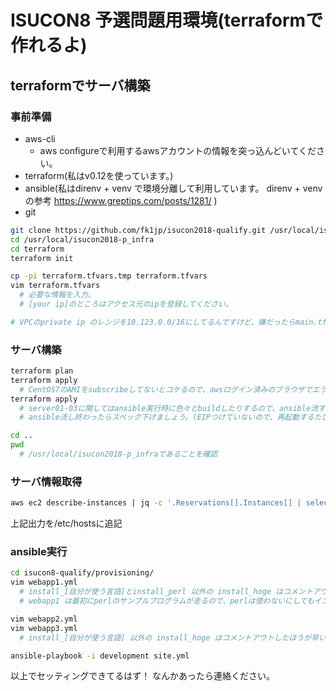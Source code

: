 # ISUCON8 予選問題用環境(terraformで作れるよ)


## terraformでサーバ構築

### 事前準備

* aws-cli
  * aws configureで利用するawsアカウントの情報を突っ込んどいてください。
* terraform(私はv0.12を使っています。)
* ansible(私はdirenv + venv で環境分離して利用しています。 direnv + venv の参考 https://www.greptips.com/posts/1281/ )
* git

```bash
git clone https://github.com/fk1jp/isucon2018-qualify.git /usr/local/isucon2018-p_infra
cd /usr/local/isucon2018-p_infra
cd terraform
terraform init

cp -pi terraform.tfvars.tmp terraform.tfvars
vim terraform.tfvars
  # 必要な情報を入力。
  # [your ip]のところはアクセス元のipを登録してください。

# VPCのprivate ip のレンジを10.123.0.0/16にしてるんですけど、嫌だったらmain.tf内の10.123って書いてる箇所を書き換えてもらえればいいですよ。
```

### サーバ構築
```bash
terraform plan
terraform apply
  # CentOS7のAMIをsubscribeしてないとコケるので、awsログイン済みのブラウザでエラーログに出てきたURL叩いて、subscribeしてください。
terraform apply
  # server01-03に関してはansible実行時に色々とbuildしたりするので、ansible流す時だけスペックをちょっと(t3.smallくらい)上げておいたほうが良さげ
  # ansible流し終わったらスペック下げましょう。(EIPつけていないので、再起動するたびにグローバル側のIPが変わるのでご注意を)

cd ..
pwd
  # /usr/local/isucon2018-p_infraであることを確認 
```

### サーバ情報取得
```bash
aws ec2 describe-instances | jq -c '.Reservations[].Instances[] | select(.Tags[].Key == "Name") | .PublicIpAddress + " " + .Tags[].Value '
```
上記出力を/etc/hostsに追記

### ansible実行
```bash
cd isucon8-qualify/provisioning/
vim webapp1.yml
  # install_[自分が使う言語]とinstall_perl 以外の install_hoge はコメントアウトしたほうが早い(prepare_webappでコケるため、今は全部のせにしましょう。)
  # webapp1 は最初にperlのサンプルプログラムが走るので、perlは使わないにしてもインストールは必須

vim webapp2.yml
vim webapp3.yml
  # install_[自分が使う言語] 以外の install_hoge はコメントアウトしたほうが早い(prepare_webappでコケるため、今は全部のせにしましょう。)

ansible-playbook -i development site.yml
```

以上でセッティングできてるはず！
なんかあったら連絡ください。
